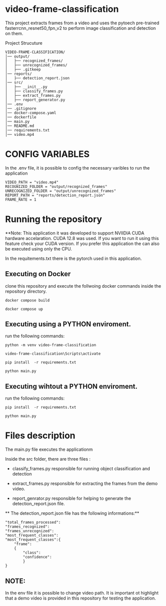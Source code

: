 # video-frame-classification
This project extracts frames from a video and uses the pytoech pre-trained fasterrcnn_resnet50_fpn_v2 to perform image classification and detection on them. 


Project Strucuture
```
VIDEO-FRAME-CLASSIFICATION/
│── output/
│   ├── recognized_frames/
│   ├── unrecognized_frames/
│   ├── .gitkeep
│── reports/
│   ├── detection_report.json
│── src/
│   ├── __init__.py
│   ├── classify_frames.py
│   ├── extract_frames.py
│   ├── report_generator.py
│── .env
│── .gitignore
│── docker-compose.yaml
│── dockerfile
│── main.py
│── README.md
│── requirements.txt
│── video.mp4

```

# CONFIG VARIABLES

In the .env file, it is possible to config the necessary varibles to run the application

```
VIDEO_PATH = "video.mp4"
RECOGNIZED_FOLDER = "output/recognized_frames"
UNRECOGNIZED_FOLDER = "output/unrecognized_frames"
REPORT_PATH = "reports/detection_report.json"
FRAME_RATE = 1
```

# Running the repository

**Note: This application it was developed to support NVIIDIA CUDA hardware accelaration. CUDA 12.8 was used. If you want to run it using this feature check your CUDA version. If you prefer this application the can also be executed using only the CPU.

In the requitements.txt there is the pytorch used in this application.

## Executing on Docker
clone this repository and execute the follwoing docker commands inside the repository directory.

```
docker compose build
```

```
docker compose up
```

## Executing using a PYTHON enviroment.

run the following commands:

```
python -m venv video-frame-classification
```

```
video-frame-classification\Scripts\activate

```
```
pip install  -r requirements.txt 

```
```
python main.py
```

## Executing wihtout  a PYTHON enviroment.

run the following commands:

```
pip install  -r requirements.txt 

```
```
python main.py

```

# Files description

The main.py file executes the applicationm

Inside the src folder, there are three files : 

- classify_frames.py responsible for running object classification and detection

- extract_frames.py responsible for extracting the frames from the demo video.

- report_genrator.py responsible for helping to generate the detection_report.json file.


** The detection_report.json file has the following informations:**

```
"total_frames_processed": 
"frames_recognized": 
"frames_unrecognized": 
"most_frequent_classes": 
"most_frequent_classes":{
    "frame": 
    {
        "class":
        "confidence":
        }
}
```

## NOTE:
In the env file it is possible to change video path. It is important ot highlight that a demo video is provided in this repository for testing the application.